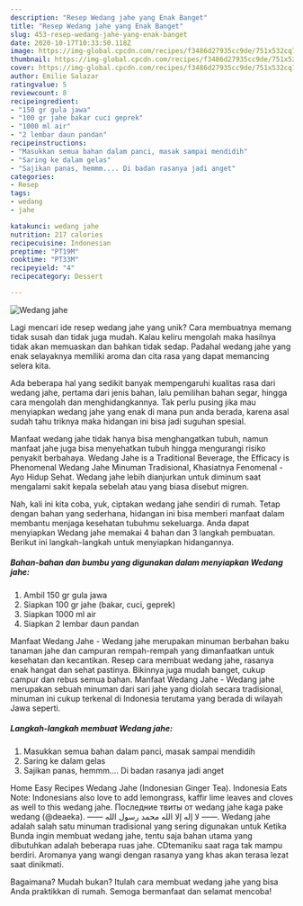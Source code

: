 ```yaml
---
description: "Resep Wedang jahe yang Enak Banget"
title: "Resep Wedang jahe yang Enak Banget"
slug: 453-resep-wedang-jahe-yang-enak-banget
date: 2020-10-17T10:33:50.118Z
image: https://img-global.cpcdn.com/recipes/f3486d27935cc9de/751x532cq70/wedang-jahe-foto-resep-utama.jpg
thumbnail: https://img-global.cpcdn.com/recipes/f3486d27935cc9de/751x532cq70/wedang-jahe-foto-resep-utama.jpg
cover: https://img-global.cpcdn.com/recipes/f3486d27935cc9de/751x532cq70/wedang-jahe-foto-resep-utama.jpg
author: Emilie Salazar
ratingvalue: 5
reviewcount: 8
recipeingredient:
- "150 gr gula jawa"
- "100 gr jahe bakar cuci geprek"
- "1000 ml air"
- "2 lembar daun pandan"
recipeinstructions:
- "Masukkan semua bahan dalam panci, masak sampai mendidih"
- "Saring ke dalam gelas"
- "Sajikan panas, hemmm.... Di badan rasanya jadi anget"
categories:
- Resep
tags:
- wedang
- jahe

katakunci: wedang jahe 
nutrition: 217 calories
recipecuisine: Indonesian
preptime: "PT19M"
cooktime: "PT33M"
recipeyield: "4"
recipecategory: Dessert

---
```



![Wedang jahe](https://img-global.cpcdn.com/recipes/f3486d27935cc9de/751x532cq70/wedang-jahe-foto-resep-utama.jpg)

Lagi mencari ide resep wedang jahe yang unik? Cara membuatnya memang tidak susah dan tidak juga mudah. Kalau keliru mengolah maka hasilnya tidak akan memuaskan dan bahkan tidak sedap. Padahal wedang jahe yang enak selayaknya memiliki aroma dan cita rasa yang dapat memancing selera kita.

Ada beberapa hal yang sedikit banyak mempengaruhi kualitas rasa dari wedang jahe, pertama dari jenis bahan, lalu pemilihan bahan segar, hingga cara mengolah dan menghidangkannya. Tak perlu pusing jika mau menyiapkan wedang jahe yang enak di mana pun anda berada, karena asal sudah tahu triknya maka hidangan ini bisa jadi suguhan spesial.

Manfaat wedang jahe tidak hanya bisa menghangatkan tubuh, namun manfaat jahe juga bisa menyehatkan tubuh hingga mengurangi risiko penyakit berbahaya. Wedang Jahe is a Traditional Beverage, the Efficacy is Phenomenal Wedang Jahe Minuman Tradisional, Khasiatnya Fenomenal - Ayo Hidup Sehat. Wedang jahe lebih dianjurkan untuk diminum saat mengalami sakit kepala sebelah atau yang biasa disebut migren.


Nah, kali ini kita coba, yuk, ciptakan wedang jahe sendiri di rumah. Tetap dengan bahan yang sederhana, hidangan ini bisa memberi manfaat dalam membantu menjaga kesehatan tubuhmu sekeluarga. Anda dapat menyiapkan Wedang jahe memakai 4 bahan dan 3 langkah pembuatan. Berikut ini langkah-langkah untuk menyiapkan hidangannya.

<!--inarticleads1-->

##### Bahan-bahan dan bumbu yang digunakan dalam menyiapkan Wedang jahe:

1. Ambil 150 gr gula jawa
1. Siapkan 100 gr jahe (bakar, cuci, geprek)
1. Siapkan 1000 ml air
1. Siapkan 2 lembar daun pandan


Manfaat Wedang Jahe - Wedang jahe merupakan minuman berbahan baku tanaman jahe dan campuran rempah-rempah yang dimanfaatkan untuk kesehatan dan kecantikan. Resep cara membuat wedang jahe, rasanya enak hangat dan sehat pastinya. Bikinnya juga mudah banget, cukup campur dan rebus semua bahan. Manfaat Wedang Jahe - Wedang jahe merupakan sebuah minuman dari sari jahe yang diolah secara tradisional, minuman ini cukup terkenal di Indonesia terutama yang berada di wilayah Jawa seperti. 

<!--inarticleads2-->

##### Langkah-langkah membuat Wedang jahe:

1. Masukkan semua bahan dalam panci, masak sampai mendidih
1. Saring ke dalam gelas
1. Sajikan panas, hemmm.... Di badan rasanya jadi anget


Home Easy Recipes Wedang Jahe (Indonesian Ginger Tea). Indonesia Eats Note: Indonesians also love to add lemongrass, kaffir lime leaves and cloves as well to this wedang jahe. Последние твиты от wedang jahe kaga pake wedang (@deaeka). ‎—— لا إله إلا الله محمد رسول الله ——. Wedang jahe adalah salah satu minuman tradisional yang sering digunakan untuk Ketika Bunda ingin membuat wedang jahe, tentu saja bahan utama yang dibutuhkan adalah beberapa ruas jahe. CDtemaniku saat raga tak mampu berdiri. Aromanya yang wangi dengan rasanya yang khas akan terasa lezat saat dinikmati. 

Bagaimana? Mudah bukan? Itulah cara membuat wedang jahe yang bisa Anda praktikkan di rumah. Semoga bermanfaat dan selamat mencoba!
